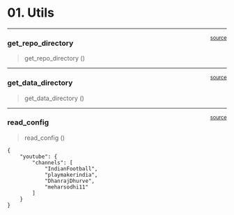 # 01. Utils


<!-- WARNING: THIS FILE WAS AUTOGENERATED! DO NOT EDIT! -->

------------------------------------------------------------------------

<a
href="https://github.com/football-kowshik/sentimeter/blob/main/sentimeter/utils.py#L16"
target="_blank" style="float:right; font-size:smaller">source</a>

### get_repo_directory

>  get_repo_directory ()

------------------------------------------------------------------------

<a
href="https://github.com/football-kowshik/sentimeter/blob/main/sentimeter/utils.py#L22"
target="_blank" style="float:right; font-size:smaller">source</a>

### get_data_directory

>  get_data_directory ()

------------------------------------------------------------------------

<a
href="https://github.com/football-kowshik/sentimeter/blob/main/sentimeter/utils.py#L28"
target="_blank" style="float:right; font-size:smaller">source</a>

### read_config

>  read_config ()

    {
        "youtube": {
            "channels": [
                "IndianFootball",
                "playmakerindia",
                "DhanrajDhurve",
                "meharsodhi11"
            ]
        }
    }

